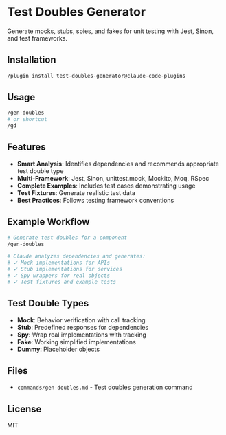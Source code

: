 # Test Doubles Generator

Generate mocks, stubs, spies, and fakes for unit testing with Jest, Sinon, and test frameworks.

## Installation

```bash
/plugin install test-doubles-generator@claude-code-plugins
```

## Usage

```bash
/gen-doubles
# or shortcut
/gd
```

## Features

- **Smart Analysis**: Identifies dependencies and recommends appropriate test double type
- **Multi-Framework**: Jest, Sinon, unittest.mock, Mockito, Moq, RSpec
- **Complete Examples**: Includes test cases demonstrating usage
- **Test Fixtures**: Generate realistic test data
- **Best Practices**: Follows testing framework conventions

## Example Workflow

```bash
# Generate test doubles for a component
/gen-doubles

# Claude analyzes dependencies and generates:
# ✓ Mock implementations for APIs
# ✓ Stub implementations for services
# ✓ Spy wrappers for real objects
# ✓ Test fixtures and example tests
```

## Test Double Types

- **Mock**: Behavior verification with call tracking
- **Stub**: Predefined responses for dependencies
- **Spy**: Wrap real implementations with tracking
- **Fake**: Working simplified implementations
- **Dummy**: Placeholder objects

## Files

- `commands/gen-doubles.md` - Test doubles generation command

## License

MIT

